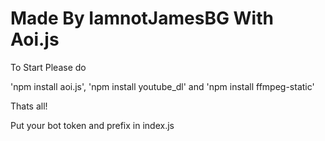 # Made By IamnotJamesBG With Aoi.js

To Start Please do

'npm install aoi.js',
'npm install youtube_dl'
and
'npm install ffmpeg-static'

Thats all!

Put your bot token and prefix in index.js

